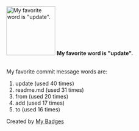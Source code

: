 <img src="https://my-badges.github.io/my-badges/favorite-word.png" alt="My favorite word is &quot;update&quot;." title="My favorite word is &quot;update&quot;." width="128">
<strong>My favorite word is &quot;update&quot;.</strong>
<br><br>

My favorite commit message words are:

1. update (used 40 times)
2. readme.md (used 31 times)
3. from (used 20 times)
4. add (used 17 times)
5. to (used 16 times)


Created by <a href="https://github.com/my-badges/my-badges">My Badges</a>